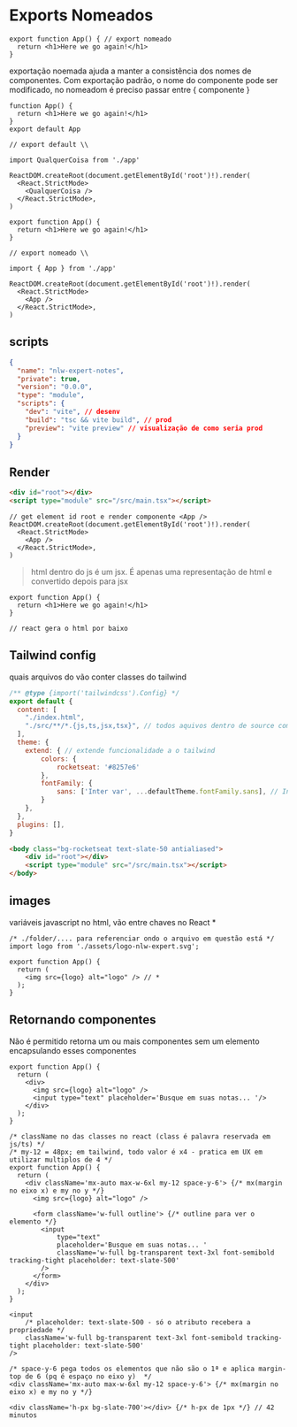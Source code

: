 # Exports Nomeados

```tsx
export function App() { // export nomeado
  return <h1>Here we go again!</h1>
}
```

exportação noemada ajuda a manter a consistência dos nomes de componentes.
Com exportação padrão, o nome do componente pode ser modificado, no nomeadom é preciso
passar entre { componente }

```tsx
function App() {
  return <h1>Here we go again!</h1>
}
export default App 

// export default \\

import QualquerCoisa from './app'

ReactDOM.createRoot(document.getElementById('root')!).render(
  <React.StrictMode>
    <QualquerCoisa />
  </React.StrictMode>,
)
```

```tsx
export function App() {
  return <h1>Here we go again!</h1>
}

// export nomeado \\

import { App } from './app'

ReactDOM.createRoot(document.getElementById('root')!).render(
  <React.StrictMode>
    <App />
  </React.StrictMode>,
)
```

## scripts

```json
{
  "name": "nlw-expert-notes",
  "private": true,
  "version": "0.0.0",
  "type": "module",
  "scripts": {
    "dev": "vite", // desenv
    "build": "tsc && vite build", // prod
    "preview": "vite preview" // visualização de como seria prod
  }
}

```

## Render

```html
<div id="root"></div>
<script type="module" src="/src/main.tsx"></script>
```

```tsx
// get element id root e render componente <App />
ReactDOM.createRoot(document.getElementById('root')!).render(
  <React.StrictMode>
    <App />
  </React.StrictMode>,
)
```

> html dentro do js é um jsx. É apenas uma representação de html e convertido depois para jsx

```tsx
export function App() {
  return <h1>Here we go again!</h1>
}

// react gera o html por baixo
```

## Tailwind config

quais arquivos do vão conter classes do tailwind

```js
/** @type {import('tailwindcss').Config} */
export default {
  content: [
    "./index.html",
    "./src/**/*.{js,ts,jsx,tsx}", // todos aquivos dentro de source com extensões { ... }
  ],
  theme: {
    extend: { // extende funcionalidade a o tailwind
        colors: {
            rocketseat: '#8257e6'
        },
        fontFamily: {
            sans: ['Inter var', ...defaultTheme.fontFamily.sans], // Inter, senão carregar font sans-serif padrão do sistema
        }
    },
  },
  plugins: [],
}
```

```html
<body class="bg-rocketseat text-slate-50 antialiased">
    <div id="root"></div>
    <script type="module" src="/src/main.tsx"></script>
</body>
```

## images

variáveis javascript no html, vão entre chaves no React *

```tsx
/* ./folder/.... para referenciar ondo o arquivo em questão está */
import logo from './assets/logo-nlw-expert.svg';

export function App() {
  return (
    <img src={logo} alt="logo" /> // *
  );
}
```

## Retornando componentes

Não é permitido retorna um ou mais componentes sem um elemento encapsulando esses componentes

```tsx
export function App() {
  return (
    <div>
      <img src={logo} alt="logo" />
      <input type="text" placeholder='Busque em suas notas... '/>
    </div>
  );
}
```

```tsx
/* className no das classes no react (class é palavra reservada em js/ts) */
/* my-12 = 48px; em tailwind, todo valor é x4 - pratica em UX em utilizar multiplos de 4 */
export function App() {
  return (
    <div className='mx-auto max-w-6xl my-12 space-y-6'> {/* mx(margin no eixo x) e my no y */}
      <img src={logo} alt="logo" />
      
      <form className='w-full outline'> {/* outline para ver o elemento */}
        <input 
            type="text" 
            placeholder='Busque em suas notas... '
            className='w-full bg-transparent text-3xl font-semibold tracking-tight placeholder: text-slate-500'
        />
      </form>
    </div>
  );
}

<input   
    /* placeholder: text-slate-500 - só o atributo recebera a propriedade */
    className='w-full bg-transparent text-3xl font-semibold tracking-tight placeholder: text-slate-500'
/>

/* space-y-6 pega todos os elementos que não são o 1ª e aplica margin-top de 6 (pq é espaço no eixo y)  */
<div className='mx-auto max-w-6xl my-12 space-y-6'> {/* mx(margin no eixo x) e my no y */}

<div className='h-px bg-slate-700'></div> {/* h-px de 1px */} // 42 minutos
```